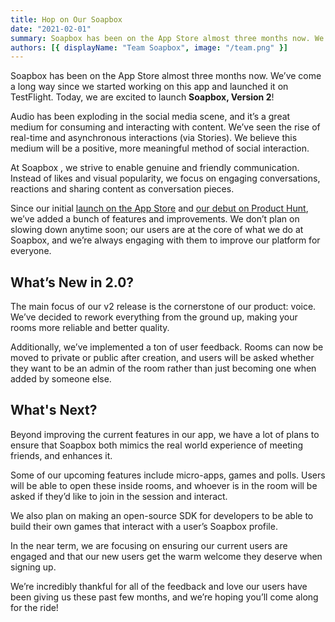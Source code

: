 ```yaml
---
title: Hop on Our Soapbox
date: "2021-02-01"
summary: Soapbox has been on the App Store almost three months now. We’ve come a long way since we started working on this app and launched it on TestFlight. Today, we are excited to launch Soapbox, Version 2!
authors: [{ displayName: "Team Soapbox", image: "/team.png" }]
---
```


Soapbox has been on the App Store almost three months now. We’ve come a long way since we started working on this app and launched it on TestFlight. Today, we are excited to launch **Soapbox, Version 2**!

Audio has been exploding in the social media scene, and it’s a great medium for consuming and interacting with content. We’ve seen the rise of real-time and asynchronous interactions (via Stories). We believe this medium will be a positive, more meaningful method of social interaction.

At Soapbox , we strive to enable genuine and friendly communication. Instead of likes and visual popularity, we focus on engaging conversations, reactions and sharing content as conversation pieces.

Since our initial [launch on the App Store](https://apps.apple.com/us/app/soapbox-talk-with-anyone/id1529283270) and [our debut on Product Hunt](https://www.producthunt.com/posts/soapbox-talk-with-anyone), we’ve added a bunch of features and improvements. We don’t plan on slowing down anytime soon; our users are at the core of what we do at Soapbox, and we’re always engaging with them to improve our platform for everyone.

## What’s New in 2.0?

The main focus of our v2 release is the cornerstone of our product: voice. We’ve decided to rework everything from the ground up, making your rooms more reliable and better quality.

Additionally, we’ve implemented a ton of user feedback. Rooms can now be moved to private or public after creation, and users will be asked whether they want to be an admin of the room rather than just becoming one when added by someone else.

## What's Next?

Beyond improving the current features in our app, we have a lot of plans to ensure that Soapbox both mimics the real world experience of meeting friends, and enhances it.

Some of our upcoming features include micro-apps, games and polls. Users will be able to open these inside rooms, and whoever is in the room will be asked if they’d like to join in the session and interact.

We also plan on making an open-source SDK for developers to be able to build their own games that interact with a user’s Soapbox profile.

In the near term, we are focusing on ensuring our current users are engaged and that our new users get the warm welcome they deserve when signing up.

We’re incredibly thankful for all of the feedback and love our users have been giving us these past few months, and we’re hoping you’ll come along for the ride!
